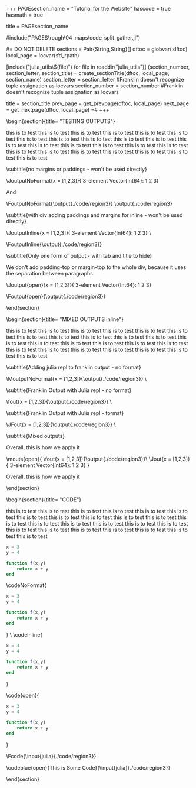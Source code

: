 
+++
PAGEsection_name = "Tutorial for the Website"
hascode = true
hasmath = true

title = PAGEsection_name

#include("PAGES\\rough\\04_maps\\code_split_gather.jl")

#= DO NOT DELETE
sections = Pair{String,String}[]
dftoc      = globvar(:dftoc)
local_page = locvar(:fd_rpath)

[include("julia_utils\\$(file)") for file in readdir("julia_utils")]
(section_number, section_letter, section_title)  = create_sectionTitle(dftoc, local_page, section_name)
section_letter = section_letter         #Franklin doesn't recognize tuple assignation as locvars
section_number = section_number         #Franklin doesn't recognize tuple assignation as locvars

title = section_title
prev_page = get_prevpage(dftoc, local_page)
next_page = get_nextpage(dftoc, local_page) =#
+++


<!-- =====================================================================================================
                                                    SECTION
========================================================================================================== -->
\begin{section}{title= "TESTING OUTPUTS"}

this is to test this is to test this is to test this is to test this is to test this is to test this is to test this is to test 
this is to test this is to test this is to test this is to test this is to test this is to test this is to test this is to test 
this is to test this is to test this is to test this is to test this is to test this is to test this is to test this is to test 

\subtitle{no margins or paddings - won't be used directly}

\JoutputNoFormat{x = [1,2,3]}{
3-element Vector{Int64}:
 1
 2
 3}

And 

\FoutputNoFormat{\output{./code/region3}}
\output{./code/region3}


\subtitle{with div adding paddings and margins for inline - won't be used directly}

\JoutputInline{x = [1,2,3]}{
3-element Vector{Int64}:
 1
 2
 3}
\\

\FoutputInline{\output{./code/region3}}

\subtitle{Only one form of output - with tab and title to hide}

We don't add padding-top or margin-top to the whole div, because it uses the separation between paragraphs. 

\Joutput{open}{x = [1,2,3]}{
3-element Vector{Int64}:
 1
 2
 3}

\Foutput{open}{\output{./code/region3}}


\end{section}

<!-- =====================================================================================================
                                                    SECTION
========================================================================================================== -->
\begin{section}{title= "MIXED OUTPUTS inline"}

this is to test this is to test this is to test this is to test this is to test this is to test this is to test this is to test 
this is to test this is to test this is to test this is to test this is to test this is to test this is to test this is to test 
this is to test this is to test this is to test this is to test this is to test this is to test this is to test this is to test 

\subtitle{Adding julia repl to franklin output - no format}

\MoutputNoFormat{x = [1,2,3]}{\output{./code/region3}}
\\

\subtitle{Franklin Output with Julia repl - no format}

\fout{x = [1,2,3]}{\output{./code/region3}}
\\


\subtitle{Franklin Output with Julia repl - format}

\JFout{x = [1,2,3]}{\output{./code/region3}}
\\


\subtitle{Mixed outputs}

Overall, this is how we apply it

\mouts{open}{
\fout{x = [1,2,3]}{\output{./code/region3}}\\
\Jout{x = [1,2,3]}{
3-element Vector{Int64}:
 1
 2
 3}
}

Overall, this is how we apply it


\end{section}

<!-- =====================================================================================================
                                                    SECTION
========================================================================================================== -->
\begin{section}{title= "CODE"}

this is to test this is to test this is to test this is to test this is to test this is to test this is to test this is to test 
this is to test this is to test this is to test this is to test this is to test this is to test this is to test this is to test 
this is to test this is to test this is to test this is to test this is to test this is to test this is to test this is to test 

```julia
x = 3
y = 4

function f(x,y)
    return x + y
end
```


\codeNoFormat{
```julia
x = 3
y = 4

function f(x,y)
    return x + y
end
```
}
\\
\codeInline{
```julia
x = 3
y = 4

function f(x,y)
    return x + y
end
```
}




\code{open}{
```julia
x = 3
y = 4

function f(x,y)
    return x + y
end
```
}


\Fcode{\input{julia}{./code/region3}}

\codeblue{open}{This is Some Code}{\input{julia}{./code/region3}}

\end{section}